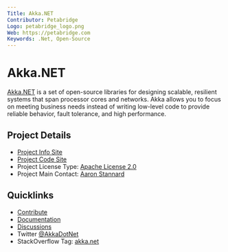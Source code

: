 ```yaml
---
Title: Akka.NET
Contributor: Petabridge
Logo: petabridge_logo.png
Web: https://petabridge.com
Keywords: .Net, Open-Source
---
```

# Akka.NET

[Akka.NET](https://getakka.net) is a set of open-source libraries for designing scalable, resilient systems that span processor cores and networks. Akka allows you to focus on meeting business needs instead of writing low-level code to provide reliable behavior, fault tolerance, and high performance.

## Project Details
* [Project Info Site](https://getakka.net/) 
* [Project Code Site](https://github.com/akkadotnet/akka.net)
* Project License Type: [Apache License 2.0](https://github.com/akkadotnet/akka.net/blob/dev/LICENSE)
* Project Main Contact: [Aaron Stannard](https://github.com/Aaronontheweb)

## Quicklinks

* [Contribute](https://github.com/akkadotnet/akka.net/blob/dev/CONTRIBUTING.md) 
* [Documentation](https://getakka.net/articles/intro/what-is-akka.html)
* [Discussions](http://gitter.im/akkadotnet/akka.net)
* Twitter [@AkkaDotNet](https://twitter.com/AkkaDotNet)
* StackOverflow Tag: [akka.net](http://stackoverflow.com/questions/tagged/akka.net)
